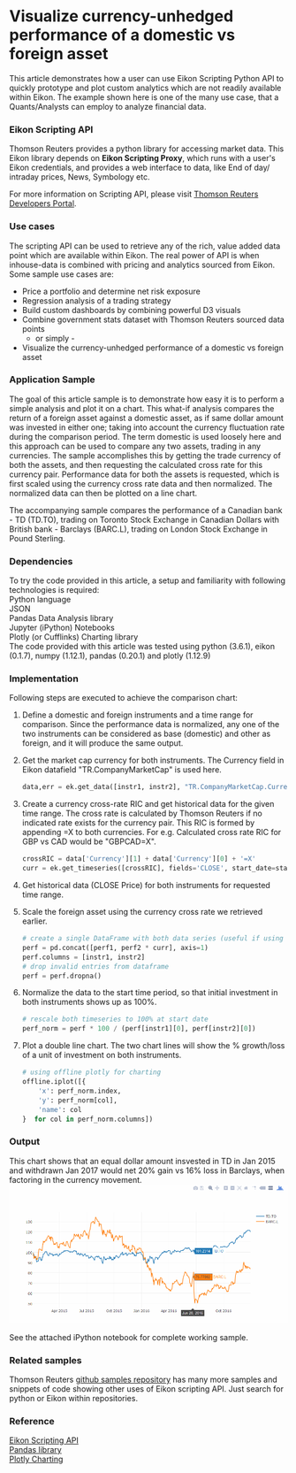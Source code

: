# Visualize currency-unhedged performance of a domestic vs foreign asset

This article demonstrates how a user can use Eikon Scripting Python API to quickly prototype and plot custom analytics which are not readily available within Eikon. The example shown here is one of the many use case, that a Quants/Analysts can employ to analyze financial data. 

### Eikon Scripting API
Thomson Reuters provides a python library for accessing market data. This Eikon library depends on **Eikon Scripting Proxy**, which runs with a user's Eikon credentials, and provides a web interface to data, like End of day/ intraday prices, News, Symbology etc.

For more information on Scripting API, please visit [Thomson Reuters Developers Portal](https://developers.thomsonreuters.com/eikon-apis/eikon-web-and-scripting-apis-limited-access).

### Use cases
The scripting API can be used to retrieve any of the rich, value added data point which are available within Eikon. The real power of API is when inhouse-data is combined with pricing and analytics sourced from Eikon. Some sample use cases are:

* Price a portfolio and determine net risk exposure
* Regression analysis of a trading strategy
* Build custom dashboards by combining powerful D3 visuals
* Combine government stats dataset with Thomson Reuters sourced data points
	- or simply -
* Visualize the currency-unhedged performance of a domestic vs foreign asset
	
### Application Sample
The goal of this article sample is to demonstrate how easy it is to perform a simple analysis and plot it on a chart. This what-if analysis compares the return of a foreign asset against a domestic asset, as if same dollar amount was invested in either one; taking into account the currency fluctuation rate during the comparison period. The term domestic is used loosely here and this approach can be used to compare any two assets, trading in any currencies. The sample accomplishes this by getting the trade currency of both the assets, and then requesting the calculated cross rate for this currency pair. Performance data for both the assets is requested, which is first scaled using the currency cross rate data and then normalized. The normalized data can then be plotted on a line chart. 

The accompanying sample compares the performance of a Canadian bank - TD (TD.TO), trading on Toronto Stock Exchange in Canadian Dollars with British bank - Barclays (BARC.L), trading on London Stock Exchange in Pound Sterling.

### Dependencies
To try the code provided in this article, a setup and familiarity with following technologies is required:  
Python language  
JSON  
Pandas Data Analysis library  
Jupyter (iPython) Notebooks  
Plotly (or Cufflinks) Charting library  
The code provided with this article was tested using python (3.6.1), eikon (0.1.7), numpy (1.12.1), pandas (0.20.1) and plotly (1.12.9)  
		
### Implementation
Following steps are executed to achieve the comparison chart:

1. Define a domestic and foreign instruments and a time range for comparison. Since the performance data is normalized, any one of the two instruments can be considered as base (domestic) and other as foreign, and it will produce the same output.

2. Get the market cap currency for both instruments. The Currency field in Eikon datafield "TR.CompanyMarketCap" is used here.

	```python
	data,err = ek.get_data([instr1, instr2], "TR.CompanyMarketCap.Currency")
	```

3. Create a currency cross-rate RIC and get historical data for the given time range. The cross rate is calculated by Thomson Reuters if no indicated rate exists for the currency pair. This RIC is formed by appending =X to both currencies. For e.g. Calculated cross rate RIC for GBP vs CAD would be "GBPCAD=X".

	```python
	crossRIC = data['Currency'][1] + data['Currency'][0] + '=X'
	curr = ek.get_timeseries([crossRIC], fields='CLOSE', start_date=start_date, end_date=end_date)
	```

4. Get historical data (CLOSE Price) for both instruments for requested time range.

5. Scale the foreign asset using the currency cross rate we retrieved earlier. 

	```python
	# create a single DataFrame with both data series (useful if using cufflinks to plot instead of plotly)
	perf = pd.concat([perf1, perf2 * curr], axis=1)
	perf.columns = [instr1, instr2]
	# drop invalid entries from dataframe
	perf = perf.dropna()
	```

6. Normalize the data to the start time period, so that initial investment in both instruments shows up as 100%.

	```python
	# rescale both timeseries to 100% at start date
	perf_norm = perf * 100 / (perf[instr1][0], perf[instr2][0])
	```

7. Plot a double line chart. The two chart lines will show the % growth/loss of a unit of investment on both instruments.

	```python
	# using offline plotly for charting
	offline.iplot([{
		'x': perf_norm.index,
		'y': perf_norm[col],
		'name': col
	}  for col in perf_norm.columns])	
	```

### Output
This chart shows that an equal dollar amount insvested in TD in Jan 2015 and withdrawn Jan 2017 would net 20% gain vs 16% loss in Barclays, when factoring in the currency movement.
![Sample Chart](pic.png)
	
See the attached iPython notebook for complete working sample.	
	
### Related samples
Thomson Reuters [github samples repository](https://github.com/TR-API-Samples) has many more samples and snippets of code showing other uses of Eikon scripting API. Just search for python or Eikon within repositories.

### Reference
[Eikon Scripting API](https://developers.thomsonreuters.com/eikon-apis/eikon-web-and-scripting-apis-limited-access)   
[Pandas library](http://pandas.pydata.org/pandas-docs/stable/generated/pandas.DataFrame.html)   
[Plotly Charting](https://plot.ly/)   
